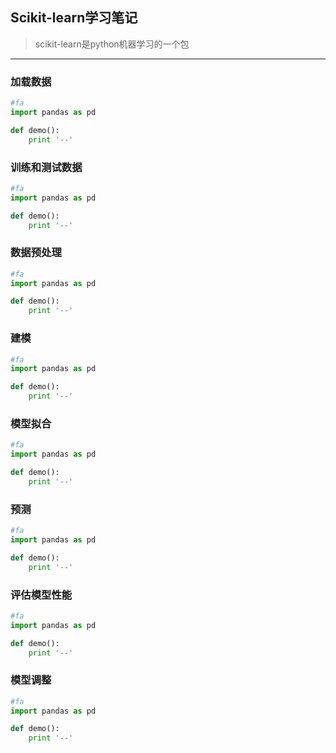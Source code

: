 ## Scikit-learn学习笔记

> scikit-learn是python机器学习的一个包

----
### 加载数据
``` python
#fa
import pandas as pd

def demo():
    print '--'
```

### 训练和测试数据
``` python
#fa
import pandas as pd

def demo():
    print '--'
```

### 数据预处理
``` python
#fa
import pandas as pd

def demo():
    print '--'
```

### 建模
``` python
#fa
import pandas as pd

def demo():
    print '--'
```

### 模型拟合
``` python
#fa
import pandas as pd

def demo():
    print '--'
```

### 预测
``` python
#fa
import pandas as pd

def demo():
    print '--'
```

### 评估模型性能
``` python
#fa
import pandas as pd

def demo():
    print '--'
```

### 模型调整
``` python
#fa
import pandas as pd

def demo():
    print '--'
```
